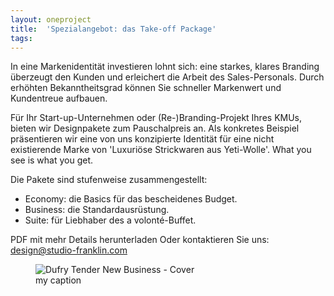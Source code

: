 ```yaml
---
layout: oneproject
title:  'Spezialangebot: das Take-off Package'
tags:   
---
```


In eine Markenidentität investieren lohnt sich: eine starkes, klares Branding überzeugt den Kunden und erleichert die Arbeit des Sales-Personals. Durch erhöhten Bekanntheitsgrad können Sie schneller Markenwert und Kundentreue aufbauen.

Für Ihr Start-up-Unternehmen oder (Re-)Branding-Projekt Ihres KMUs, bieten wir Designpakete zum Pauschalpreis an. Als konkretes Beispiel präsentieren wir eine von uns konzipierte Identität für eine nicht existierende Marke von 'Luxuriöse Strickwaren aus Yeti-Wolle'. What you see is what you get.

Die Pakete sind stufenweise zusammengestellt:
- Economy: die Basics für das bescheidenes Budget.
- Business: die Standardausrüstung.
- Suite: für Liebhaber des a volonté-Buffet.

PDF mit mehr Details herunterladen
Oder kontaktieren Sie uns: design@studio-franklin.com


<aside>

<figure>
  <img src="/assets{{ page.url }}tenderDufry01.jpg"
    srcset="/assets{{ page.url }}tenderDufry01_2x.jpg 2x"
    alt="Dufry Tender New Business - Cover">
  <figcaption>my caption</figcaption>
</figure>

</aside>

